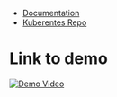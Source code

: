 - [Documentation](https://docs.google.com/document/d/17Awdmi8-Q2PrmQs-Ad9VzF8es_htYnCphQrrHB2ceFc/edit?usp=sharing)
- [Kuberentes Repo](https://github.com/nnikolovskiii/kubernetes)

# Link to demo
[![Demo Video](https://img.youtube.com/vi/piJBrjdLod8/1.jpg)](https://youtu.be/piJBrjdLod8)



